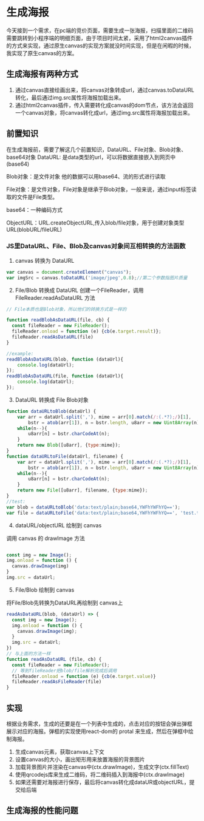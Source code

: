 # 生成海报
今天接到一个需求，在pc端的竞价页面，需要生成一张海报，扫描里面的二维码需要跳转到小程序端的明细页面，由于项目时间太紧，采用了html2canvas插件的方式来实现，通过原生canvas的实现方案就没时间实现，但是在闲暇的时候，我实现了原生canvas的方案。

## 生成海报有两种方式
  1. 通过canvas直接绘画出来，将canvas对象转成url，通过canvas.toDataURL转化，最后通过img.src属性将海报加载出来。
  2. 通过html2canvas插件，传入需要转化成canvas的dom节点，该方法会返回一个canvas对象，将canvas转化成url，通过img.src属性将海报加载出来。

## 前置知识
在生成海报前，需要了解这几个前置知识，DataURL、File对象、Blob对象、base64对象
  DataURL: 是data类型的url，可以将数据直接嵌入到网页中(base64)

  Blob对象：是文件对象 他的数据可以用base64、流的形式进行读取
  
  File对象：是文件对象，File对象是继承于Blob对象，一般来说，通过input标签读取的文件是File类型。

  base64：一种编码方式

  ObjectURL：URL.createObjectURL,传入blob/file对象，用于创建对象类型URL(blobURL/fileURL) 

### JS里DataURL、File、Blob及canvas对象间互相转换的方法函数 

1. canvas 转换为 DataURL
```js
var canvas = document.createElement("canvas");
var imgSrc = canvas.toDataURL('image/jpeg',0.8);//第二个参数指图片质量
```
2. File/Blob 转换成 DataURL 
创建一个FileReader，调用 FileReader.readAsDataURL 方法
```js
// File本质也是Blob对象，所以他们的转换方式是一样的

function readBlobAsDataURL(file, cb) {
  const fileReader = new FileReader();
  fileReader.onload = function (e) {cb(e.target.result)};
  fileReader.readAsDataURL(file)
}

//example:
readBlobAsDataURL(blob, function (dataUrl){
    console.log(dataUrl);
});
readBlobAsDataURL(file, function (dataUrl){
    console.log(dataUrl);
});

```
3. DataURL 转换成 File Blob对象

```js
function dataURLtoBlob(dataUrl) {
    var arr = dataUrl.split(','), mime = arr[0].match(/:(.*?);/)[1],
        bstr = atob(arr[1]), n = bstr.length, u8arr = new Uint8Array(n);
    while(n--){
        u8arr[n] = bstr.charCodeAt(n);
    }
    return new Blob([u8arr], {type:mime});
}
function dataURLtoFile(dataUrl, filename) {
    var arr = dataUrl.split(','), mime = arr[0].match(/:(.*?);/)[1],
        bstr = atob(arr[1]), n = bstr.length, u8arr = new Uint8Array(n);
    while(n--){
        u8arr[n] = bstr.charCodeAt(n);
    }
    return new File([u8arr], filename, {type:mime});
}
//test:
var blob = dataURLtoBlob('data:text/plain;base64,YWFhYWFhYQ==');
var file = dataURLtoFile('data:text/plain;base64,YWFhYWFhYQ==', 'test.txt');
```

4. dataURL/objectURL 绘制到 canvas

调用 canvas 的 drawImage 方法
```js

const img = new Image();
img.onload = function () {
  canvas.drawImage(img)
}
img.src = dataUrl;

```
5. File/Blob 绘制到 canvas

将File/Blob先转换为DataURL再绘制到 canvas上

```js
readAsDataURL(blob, (dataUrl) => {
  const img = new Image();
  img.onload = function () {
    canvas.drawImage(img);
  }
  img.src = dataUrl;
})
// 与上面的方法一样
function readAsDataURL (file, cb) {
  const fileReader = new FileReader();
  // 等到fileReader把blob/file解析完成后调用
  fileReader.onload = function (e) {cb(e.target.value)}
  fileReader.readAsFileReader(file)
}

```

## 实现
  根据业务需求，生成的还要是在一个列表中生成的，点击对应的按钮会弹出弹框 展示对应的海报。弹框的实现使用react-dom的 protal 来生成，然后在弹框中绘制海报。
  1. 生成canvas元素，获取canvas上下文
  2. 设置canvas的大小，画出矩形用来放置海报的背景图片
  3. 加载背景图片并渲染在canvas中(ctx.drawImage)，生成文字(ctx.fillText)
  4. 使用qrcodejs库来生成二维码，将二维码插入到海报中(ctx.drawImage)
  5. 如果还需要对海报进行保存，最后将canvas转化成dataUR或objectURL，提交给后端

## 生成海报的性能问题
<!-- todo -->